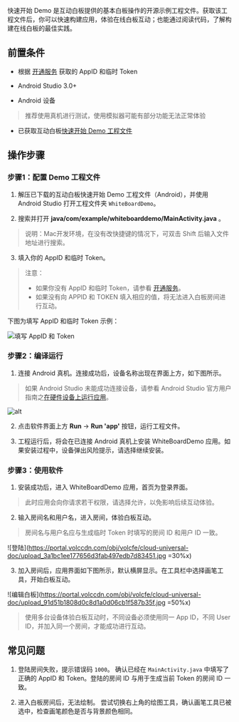 快速开始 Demo 是互动白板提供的基本白板操作的开源示例工程文件。获取该工程文件后，你可以快速构建应用，体验在线白板互动；也能通过阅读代码，了解构建在线白板的最佳实践。

## 前置条件

*   根据 [开通服务](69865) 获取的 AppID 和临时 Token

*   Android Studio 3.0+

*   Android 设备
> 推荐使用真机进行测试，使用模拟器可能有部分功能无法正常体验

*   已获取互动白板[快速开始 Demo 工程文件](148386)


## 操作步骤

### 步骤1：配置 Demo 工程文件

1.  解压已下载的互动白板快速开始 Demo 工程文件（Android），并使用 Android Studio 打开工程文件夹 `WhiteBoardDemo`。

2.  搜索并打开 **java/com/example/whiteboarddemo/MainActivity.java** 。

> 说明：Mac开发环境，在没有改快捷键的情况下，可双击 Shift 后输入文件地址进行搜索。

3.  填入你的 AppID 和临时 Token。

> 注意：
> * 如果你没有 AppID 和临时 Token，请参看 [开通服务](69865)。
> * 如果没有向 APPID 和 TOKEN 填入相应的值，将无法进入白板房间进行互动。
    

下图为填写 AppID 和临时 Token 示例：

![填写 AppID 和 Token](https://portal.volccdn.com/obj/volcfe/cloud-universal-doc/upload_5b85736f43f714c834ddf76093f0c767.png)

### 步骤2：编译运行

1.  连接 Android 真机。连接成功后，设备名称出现在界面上方，如下图所示。

> 如果 Android Studio 未能成功连接设备，请参看 Android Studio 官方用户指南之[在硬件设备上运行应用](https://developer.android.com/studio/run/device)。

![alt](https://lf3-volc-editor.volccdn.com/obj/volcfe/sop-public/upload_c411dbd9de7b39885b511a288e540a2c.png)


2.  点击软件界面上方  **Run**  ->  **Run 'app'**  按钮，运行工程文件。

3.  工程运行后，将会在已连接 Android 真机上安装 WhiteBoardDemo 应用。如果安装过程中，设备弹出风险提示，请选择继续安装。

### 步骤3：使用软件

1.  安装成功后，进入 WhiteBoardDemo 应用，首页为登录界面。
> 此时应用会向你请求若干权限，请选择允许，以免影响后续互动体验。
2.  输入房间名和用户名，进入房间，体验白板互动。

> 房间名与用户名应与生成临时 Token 时填写的房间 ID 和用户 ID 一致。

![登陆](https://portal.volccdn.com/obj/volcfe/cloud-universal-doc/upload_3a1bc1ee177656d3fab497edb7d83451.jpg =30%x)


3.  加入房间后，应用界面如下图所示，默认横屏显示。在工具栏中选择画笔工具，开始白板互动。

![编辑白板](https://portal.volccdn.com/obj/volcfe/cloud-universal-doc/upload_91d51b1808d0c8d1a0d06cb1f587b35f.jpg =50%x)

> 使用多台设备体验白板互动时，不同设备必须使用同一 App ID，不同 User ID，并加入同一个房间，才能成功进行互动。


## 常见问题

1. 登陆房间失败，提示错误码 `1000`。
确认已经在 `MainActivity.java` 中填写了正确的 AppID 和 Token。登陆的房间 ID 与用于生成当前 Token 的房间 ID 一致。

2. 进入白板房间后，无法绘制。
尝试切换右上角的绘图工具，确认画笔工具已被选中，检查画笔颜色是否与背景颜色相同。